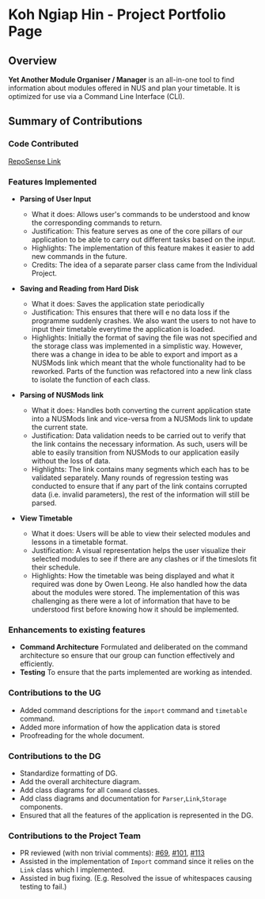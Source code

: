 # Koh Ngiap Hin - Project Portfolio Page

## Overview
**Yet Another Module Organiser / Manager** is an all-in-one tool to find information about modules offered in NUS and plan your timetable. It is optimized for use via a Command Line Interface (CLI).

## Summary of Contributions

### Code Contributed
[RepoSense Link](https://nus-cs2113-ay2223s1.github.io/tp-dashboard/?search=kohnh&breakdown=true&sort=groupTitle&sortWithin=title&since=2022-09-16&timeframe=commit&mergegroup=&groupSelect=groupByRepos&checkedFileTypes=docs~functional-code~test-code~other)

### Features Implemented

- **Parsing of User Input** 
  - What it does: Allows user's commands to be understood and know the corresponding commands to return.
  - Justification: This feature serves as one of the core pillars of our application to be able to carry out different tasks based on the input.
  - Highlights: The implementation of this feature makes it easier to add new commands in the future.
  - Credits: The idea of a separate parser class came from the Individual Project.

- **Saving and Reading from Hard Disk** 
  - What it does: Saves the application state periodically
  - Justification: This ensures that there will e no data loss if the programme suddenly crashes. We also want the users to not have to input their timetable everytime the application is loaded.
  - Highlights: Initially the format of saving the file was not specified and the storage class was implemented in a simplistic way. However, there was a change in idea to be able to export and import as a NUSMods link which meant that the whole functionality had to be reworked. Parts of the function was refactored into a new link class to isolate the function of each class.

- **Parsing of NUSMods link**
  - What it does: Handles both converting the current application state into a NUSMods link and vice-versa from a NUSMods link to update the current state.
  - Justification: Data validation needs to be carried out to verify that the link contains the necessary information. As such, users will be able to easily transition from NUSMods to our application easily without the loss of data.
  - Highlights: The link contains many segments which each has to be validated separately. Many rounds of regression testing was conducted to ensure that if any part of the link contains corrupted data (i.e. invalid parameters), the rest of the information will still be parsed.

- **View Timetable**
  - What it does: Users will be able to view their selected modules and lessons in a timetable format.
  - Justification: A visual representation helps the user visualize their selected modules to see if there are any clashes or if the timeslots fit their schedule.
  - Highlights: How the timetable was being displayed and what it required was done by Owen Leong. He also handled how the data about the modules were stored. The implementation of this was challenging as there were a lot of information that have to be understood first before knowing how it should be implemented.

### Enhancements to existing features
- **Command Architecture** Formulated and deliberated on the command architecture so ensure that our group can function effectively and efficiently.
- **Testing** To ensure that the parts implemented are working as intended.

### Contributions to the UG

- Added command descriptions for the `import` command and `timetable` command.
- Added more information of how the application data is stored
- Proofreading for the whole document.

### Contributions to the DG

- Standardize formatting of DG.
- Add the overall architecture diagram.
- Add class diagrams for all `Command` classes.
- Add class diagrams and documentation for `Parser`,`Link`,`Storage` components.
- Ensured that all the features of the application is represented in the DG.

### Contributions to the Project Team

- PR reviewed (with non trivial comments): [#69](https://github.com/AY2223S1-CS2113-F11-3/tp/pull/69), [#101](https://github.com/AY2223S1-CS2113-F11-3/tp/pull/101), [#113](https://github.com/AY2223S1-CS2113-F11-3/tp/pull/113)
- Assisted in the implementation of `Import` command since it relies on the `Link` class which I implemented.
- Assisted in bug fixing. (E.g. Resolved the issue of whitespaces causing testing to fail.)